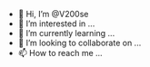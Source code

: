- 👋 Hi, I’m @V200se
- 👀 I’m interested in ...
- 🌱 I’m currently learning ...
- 💞️ I’m looking to collaborate on ...
- 📫 How to reach me ...

<!---
V200se/V200se is a ✨ special ✨ repository because its `README.md` (this file) appears on your GitHub profile.
You can click the Preview link to take a look at your changes.
--->
